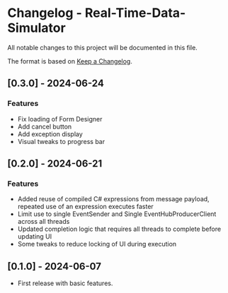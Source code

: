 # Changelog - Real-Time-Data-Simulator

All notable changes to this project will be documented in this file.

The format is based on [Keep a Changelog](https://keepachangelog.com/en/1.0.0/).

## [0.3.0] - 2024-06-24
### Features
* Fix loading of Form Designer
* Add cancel button
* Add exception display 
* Visual tweaks to progress bar

## [0.2.0] - 2024-06-21
### Features
* Added reuse of compiled C# expressions from message payload, repeated use of an expression executes faster
* Limit use to single EventSender and Single EventHubProducerClient across all threads
* Updated completion logic that requires all threads to complete before updating UI
* Some tweaks to reduce locking of UI during execution

## [0.1.0] - 2024-06-07
* First release with basic features.
